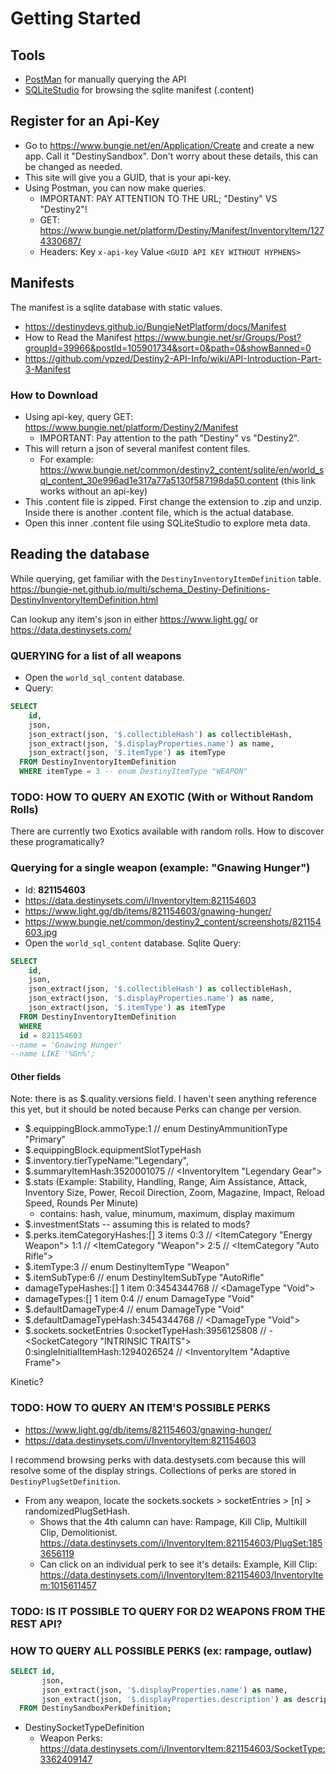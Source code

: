 # Getting Started

## Tools
- [PostMan](https://www.postman.com/downloads/) for manually querying the API
- [SQLiteStudio](https://sqlitestudio.pl/) for browsing the sqlite manifest (.content) 

## Register for an Api-Key

- Go to https://www.bungie.net/en/Application/Create and create a new app. Call it "<name>DestinySandbox". Don't worry about these details, this can be changed as needed.
- This site will give you a GUID, that is your api-key.
- Using Postman, you can now make queries.
    - IMPORTANT: PAY ATTENTION TO THE URL; "Destiny" VS "Destiny2"!
    - GET: https://www.bungie.net/platform/Destiny/Manifest/InventoryItem/1274330687/
    - Headers: Key `x-api-key` Value `<GUID API KEY WITHOUT HYPHENS>`
 
 ## Manifests
 The manifest is a sqlite database with static values.
  - https://destinydevs.github.io/BungieNetPlatform/docs/Manifest
  - How to Read the Manifest
https://www.bungie.net/sr/Groups/Post?groupId=39966&postId=105901734&sort=0&path=0&showBanned=0
- https://github.com/vpzed/Destiny2-API-Info/wiki/API-Introduction-Part-3-Manifest
 
 ### How to Download
- Using api-key, query GET: https://www.bungie.net/platform/Destiny2/Manifest 
    - IMPORTANT: Pay attention to the path "Destiny" vs "Destiny2". 
- This will return a json of several manifest content files.
    - For example: https://www.bungie.net/common/destiny2_content/sqlite/en/world_sql_content_30e996ad1e317a77a5130f587198da50.content (this link works without an api-key)
- This .content file is zipped. First change the extension to .zip and unzip. Inside there is another .content file, which is the actual database.
- Open this inner .content file using SQLiteStudio to explore meta data.

## Reading the database

While querying, get familiar with the `DestinyInventoryItemDefinition` table.
https://bungie-net.github.io/multi/schema_Destiny-Definitions-DestinyInventoryItemDefinition.html

Can lookup any item's json in either https://www.light.gg/ or https://data.destinysets.com/



### QUERYING for a list of all weapons
- Open the `world_sql_content` database.
- Query:
```sql
SELECT 
    id,
    json,
    json_extract(json, '$.collectibleHash') as collectibleHash,
    json_extract(json, '$.displayProperties.name') as name,
    json_extract(json, '$.itemType') as itemType
  FROM DestinyInventoryItemDefinition
  WHERE itemType = 3 -- enum DestinyItemType "WEAPON"
```


### TODO: HOW TO QUERY AN EXOTIC (With or Without Random Rolls)

There are currently two Exotics available with random rolls. How to discover these programatically?


### Querying for a single weapon (example: "Gnawing Hunger")
- Id: **821154603**
- https://data.destinysets.com/i/InventoryItem:821154603
- https://www.light.gg/db/items/821154603/gnawing-hunger/
- https://www.bungie.net/common/destiny2_content/screenshots/821154603.jpg
- Open the `world_sql_content` database. Sqlite Query:
```sql
SELECT 
    id,
    json,
    json_extract(json, '$.collectibleHash') as collectibleHash,
    json_extract(json, '$.displayProperties.name') as name,
    json_extract(json, '$.itemType') as itemType
  FROM DestinyInventoryItemDefinition
  WHERE 
  id = 821154603 
--name = 'Gnawing Hunger'
--name LIKE '%Gn%';
```

#### Other fields
Note: there is as $.quality.versions field. I haven't seen anything reference this yet, but it should be noted because Perks can change per version.

- $.equippingBlock.ammoType:1 // enum DestinyAmmunitionType "Primary"
- $.equippingBlock.equipmentSlotTypeHash
- $.inventory.tierTypeName:"Legendary", 
- $.summaryItemHash:3520001075 // <InventoryItem "Legendary Gear">
- $.stats (Example: Stability, Handling, Range, Aim Assistance, Attack, Inventory Size, Power, Recoil Direction, Zoom, Magazine, Impact, Reload Speed, Rounds Per Minute)
    - contains: hash, value, minumum, maximum, display maximum
- $.investmentStats -- assuming this is related to mods?
- $.perks.itemCategoryHashes:[] 3 items
0:3 // <ItemCategory "Energy Weapon">
1:1 // <ItemCategory "Weapon">
2:5 // <ItemCategory "Auto Rifle">
- $.itemType:3 // enum DestinyItemType "Weapon"
- $.itemSubType:6 // enum DestinyItemSubType "AutoRifle"
- damageTypeHashes:[] 1 item
0:3454344768 // <DamageType "Void">
- damageTypes:[] 1 item
0:4 // enum DamageType "Void"
- $.defaultDamageType:4 // enum DamageType "Void"
- $.defaultDamageTypeHash:3454344768 // <DamageType "Void">
- $.sockets.socketEntries
0:socketTypeHash:3956125808 // <SocketType> - <SocketCategory "INTRINSIC TRAITS">
0:singleInitialItemHash:1294026524 // <InventoryItem "Adaptive Frame">

Kinetic?


### TODO: HOW TO QUERY AN ITEM'S POSSIBLE PERKS

- https://www.light.gg/db/items/821154603/gnawing-hunger/
- https://data.destinysets.com/i/InventoryItem:821154603


I recommend browsing perks with data.destysets.com because this will resolve some of the display strings.
Collections of perks are stored in `DestinyPlugSetDefinition`.

- From any weapon, locate the sockets.sockets > socketEntries > [n] > randomizedPlugSetHash. 
    - Shows that the 4th calumn can have: Rampage, Kill Clip, Multikill Clip, Demolitionist. https://data.destinysets.com/i/InventoryItem:821154603/PlugSet:1853656119
    - Can click on an individual perk to see it's details: Example, Kill Clip: https://data.destinysets.com/i/InventoryItem:821154603/InventoryItem:1015611457










### TODO: IS IT POSSIBLE TO QUERY FOR D2 WEAPONS FROM THE REST API?


### HOW TO QUERY ALL POSSIBLE PERKS (ex: rampage, outlaw)

```sql
SELECT id,
       json,
       json_extract(json, '$.displayProperties.name') as name,
       json_extract(json, '$.displayProperties.description') as description
  FROM DestinySandboxPerkDefinition;
```




- DestinySocketTypeDefinition
    - Weapon Perks: https://data.destinysets.com/i/InventoryItem:821154603/SocketType:3362409147
